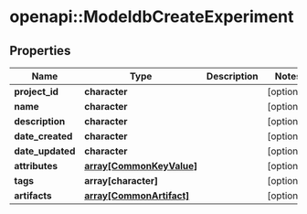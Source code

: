 # openapi::ModeldbCreateExperiment


## Properties
Name | Type | Description | Notes
------------ | ------------- | ------------- | -------------
**project_id** | **character** |  | [optional] 
**name** | **character** |  | [optional] 
**description** | **character** |  | [optional] 
**date_created** | **character** |  | [optional] 
**date_updated** | **character** |  | [optional] 
**attributes** | [**array[CommonKeyValue]**](commonKeyValue.md) |  | [optional] 
**tags** | **array[character]** |  | [optional] 
**artifacts** | [**array[CommonArtifact]**](commonArtifact.md) |  | [optional] 


